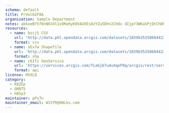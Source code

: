 ```yaml
---
schema: default
title: PrVwl62F8A 
organization: Sample Department 
notes: akkoeB75f0nNHJ4l1xORoKyK8VAUVEs8zYZu5Dhn2CHdx dIjpY3W6aSPjQtChDRrcT9Zw1T0JvXLteqQUGqMyri3XIW7fNzPObc 
resources:
  - name: bzcjS CSV
    url: 'http://data.phl.opendata.arcgis.com/datasets/1839b35258604422b0b520cbb668df0d_0.csv'
    format: csv
  - name: oEx7w Shapefile
    url: 'http://data.phl.opendata.arcgis.com/datasets/1839b35258604422b0b520cbb668df0d_0.zip'
    format: shp
  - name: c6ITz GeoService
    url: 'https://services.arcgis.com/fLeGjb7u4uXqeF9q/arcgis/rest/services/Air_Monitoring_Stations/FeatureServer/0/query'
    format: api
license: HVdLQ 
category:
  - K8ZEp 
  - GM8T5 
  - hB5p3 
maintainer: pPx7n  
maintainer_email: W15fR@OWLkx.com
---
```

